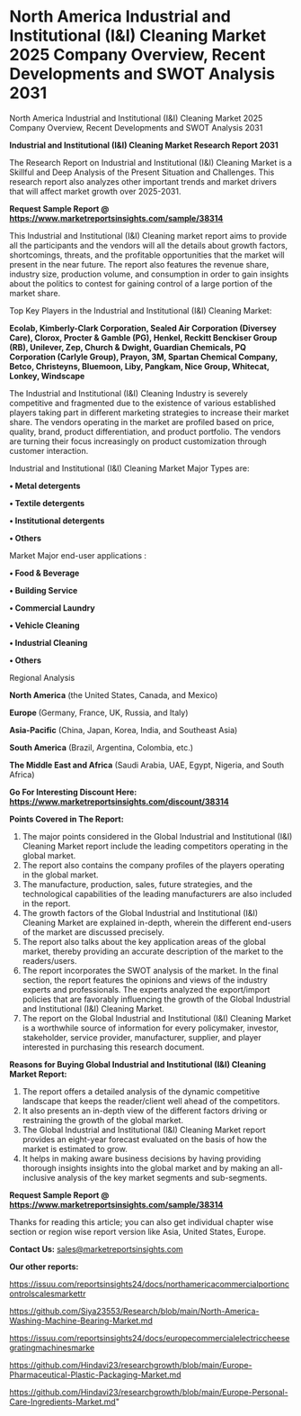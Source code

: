 # North America Industrial and Institutional (I&I) Cleaning Market 2025 Company Overview, Recent Developments and SWOT Analysis 2031
North America Industrial and Institutional (I&I) Cleaning Market 2025 Company Overview, Recent Developments and SWOT Analysis 2031

<strong>Industrial and Institutional (I&I) Cleaning Market Research Report 2031</strong>

The Research Report on Industrial and Institutional (I&I) Cleaning Market is a Skillful and Deep Analysis of the Present Situation and Challenges. This research report also analyzes other important trends and market drivers that will affect market growth over 2025-2031.

<strong>Request Sample Report @ <a href=https://www.marketreportsinsights.com/sample/38314>https://www.marketreportsinsights.com/sample/38314</a></strong>

This Industrial and Institutional (I&I) Cleaning market report aims to provide all the participants and the vendors will all the details about growth factors, shortcomings, threats, and the profitable opportunities that the market will present in the near future. The report also features the revenue share, industry size, production volume, and consumption in order to gain insights about the politics to contest for gaining control of a large portion of the market share.

Top Key Players in the Industrial and Institutional (I&I) Cleaning Market:

<strong>Ecolab, Kimberly-Clark Corporation, Sealed Air Corporation (Diversey Care), Clorox, Procter & Gamble (PG), Henkel, Reckitt Benckiser Group (RB), Unilever, Zep, Church & Dwight, Guardian Chemicals, PQ Corporation (Carlyle Group), Prayon, 3M, Spartan Chemical Company, Betco, Christeyns, Bluemoon, Liby, Pangkam, Nice Group, Whitecat, Lonkey, Windscape</strong>

The Industrial and Institutional (I&I) Cleaning Industry is severely competitive and fragmented due to the existence of various established players taking part in different marketing strategies to increase their market share. The vendors operating in the market are profiled based on price, quality, brand, product differentiation, and product portfolio. The vendors are turning their focus increasingly on product customization through customer interaction.

Industrial and Institutional (I&I) Cleaning Market Major Types are:

<strong>•  Metal detergents

•  Textile detergents

•  Institutional detergents

•  Others</strong>

Market Major end-user applications :

<strong>•  Food & Beverage

•  Building Service

•  Commercial Laundry

•  Vehicle Cleaning

•  Industrial Cleaning

•  Others</strong>

Regional Analysis

</u><strong><b>North America</b></strong> (the United States, Canada, and Mexico)

<strong><b>Europe </b></strong>(Germany, France, UK, Russia, and Italy)

<strong><b>Asia-Pacific</b></strong> (China, Japan, Korea, India, and Southeast Asia)

<strong><b>South America</b></strong> (Brazil, Argentina, Colombia, etc.)

<strong><b>The Middle East and Africa</b></strong> (Saudi Arabia, UAE, Egypt, Nigeria, and South Africa)

<strong>Go For Interesting Discount Here: <a href=https://www.marketreportsinsights.com/discount/38314>https://www.marketreportsinsights.com/discount/38314</a></strong>

<strong>Points Covered in The Report:</strong>
<ol>
  <li>The major points considered in the Global Industrial and Institutional (I&I) Cleaning Market report include the leading competitors operating in the global market.</li>
  <li>The report also contains the company profiles of the players operating in the global market.</li>
  <li>The manufacture, production, sales, future strategies, and the technological capabilities of the leading manufacturers are also included in the report.</li>
  <li>The growth factors of the Global Industrial and Institutional (I&I) Cleaning Market are explained in-depth, wherein the different end-users of the market are discussed precisely.</li>
  <li>The report also talks about the key application areas of the global market, thereby providing an accurate description of the market to the readers/users.</li>
  <li>The report incorporates the SWOT analysis of the market. In the final section, the report features the opinions and views of the industry experts and professionals. The experts analyzed the export/import policies that are favorably influencing the growth of the Global Industrial and Institutional (I&I) Cleaning Market.</li>
  <li>The report on the Global Industrial and Institutional (I&I) Cleaning Market is a worthwhile source of information for every policymaker, investor, stakeholder, service provider, manufacturer, supplier, and player interested in purchasing this research document.</li>
</ol>
<strong>Reasons for Buying Global Industrial and Institutional (I&I) Cleaning Market Report:</strong>

<ol>
  <li>The report offers a detailed analysis of the dynamic competitive landscape that keeps the reader/client well ahead of the competitors.</li>
  <li>It also presents an in-depth view of the different factors driving or restraining the growth of the global market.</li>
  <li>The Global Industrial and Institutional (I&I) Cleaning Market report provides an eight-year forecast evaluated on the basis of how the market is estimated to grow.</li>
  <li>It helps in making aware business decisions by having providing thorough insights insights into the global market and by making an all-inclusive analysis of the key market segments and sub-segments.</li>
</ol>
<strong>Request Sample Report @ <a href=https://www.marketreportsinsights.com/sample/38314>https://www.marketreportsinsights.com/sample/38314</a></strong>


Thanks for reading this article; you can also get individual chapter wise section or region wise report version like Asia, United States, Europe.

<strong>Contact Us:</strong>
sales@marketreportsinsights.com

<strong>Our other reports:</strong>

<a href=https://issuu.com/reportsinsights24/docs/northamericacommercialportioncontrolscalesmarkettr>https://issuu.com/reportsinsights24/docs/northamericacommercialportioncontrolscalesmarkettr</a>

<a href=https://github.com/Siya23553/Research/blob/main/North-America-Washing-Machine-Bearing-Market.md>https://github.com/Siya23553/Research/blob/main/North-America-Washing-Machine-Bearing-Market.md</a>

<a href=https://issuu.com/reportsinsights24/docs/europecommercialelectriccheesegratingmachinesmarke>https://issuu.com/reportsinsights24/docs/europecommercialelectriccheesegratingmachinesmarke</a>

<a href=https://github.com/Hindavi23/researchgrowth/blob/main/Europe-Pharmaceutical-Plastic-Packaging-Market.md>https://github.com/Hindavi23/researchgrowth/blob/main/Europe-Pharmaceutical-Plastic-Packaging-Market.md</a>

<a href=https://github.com/Hindavi23/researchgrowth/blob/main/Europe-Personal-Care-Ingredients-Market.md>https://github.com/Hindavi23/researchgrowth/blob/main/Europe-Personal-Care-Ingredients-Market.md</a>"
